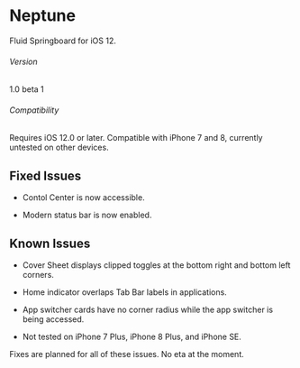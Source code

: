 # Neptune
Fluid Springboard for iOS 12.

###### Version
1.0 beta 1
###### Compatibility
Requires iOS 12.0 or later. Compatible with iPhone 7 and 8, currently untested on other devices.

## Fixed Issues

- Contol Center is now accessible.

- Modern status bar is now enabled.


## Known Issues

- Cover Sheet displays clipped toggles at the bottom right and bottom left corners.

- Home indicator overlaps Tab Bar labels in applications.

- App switcher cards have no corner radius while the app switcher is being accessed.

- Not tested on iPhone 7 Plus, iPhone 8 Plus, and iPhone SE.

Fixes are planned for all of these issues. No eta at the moment.

